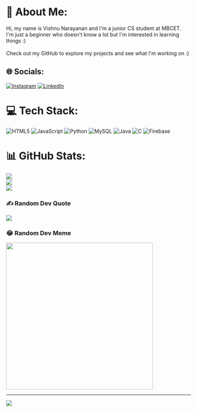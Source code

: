 # 💫 About Me:
Hi, my name is Vishnu Narayanan and I'm a junior CS student at MBCET.<br>I'm just a beginner who doesn't know a lot but I'm interested in learning things :) <br><br> Check out my GitHub to explore my projects and see what I'm working on :) 


## 🌐 Socials:
[![Instagram](https://img.shields.io/badge/Instagram-%23E4405F.svg?logo=Instagram&logoColor=white)](https://instagram.com/_._vxshnu_._) [![LinkedIn](https://img.shields.io/badge/LinkedIn-%230077B5.svg?logo=linkedin&logoColor=white)](https://linkedin.com/in/vishnu-narayanan-307432247) 

# 💻 Tech Stack:
![HTML5](https://img.shields.io/badge/html5-%23E34F26.svg?style=for-the-badge&logo=html5&logoColor=white) ![JavaScript](https://img.shields.io/badge/javascript-%23323330.svg?style=for-the-badge&logo=javascript&logoColor=%23F7DF1E) ![Python](https://img.shields.io/badge/python-3670A0?style=for-the-badge&logo=python&logoColor=ffdd54) ![MySQL](https://img.shields.io/badge/mysql-%2300000f.svg?style=for-the-badge&logo=mysql&logoColor=white) ![Java](https://img.shields.io/badge/java-%23ED8B00.svg?style=for-the-badge&logo=openjdk&logoColor=white) ![C](https://img.shields.io/badge/c-%2300599C.svg?style=for-the-badge&logo=c&logoColor=white) ![Firebase](https://img.shields.io/badge/Firebase-039BE5?style=for-the-badge&logo=Firebase&logoColor=white) 
# 📊 GitHub Stats:
![](https://github-readme-stats.vercel.app/api?username=vxshnu&theme=maroongold&hide_border=false&include_all_commits=true&count_private=false)<br/>
![](https://github-readme-streak-stats.herokuapp.com/?user=vxshnu&theme=maroongold&hide_border=false)<br/>
![](https://github-readme-stats.vercel.app/api/top-langs/?username=vxshnu&theme=maroongold&hide_border=false&include_all_commits=true&count_private=false&layout=compact)

### ✍️ Random Dev Quote
![](https://quotes-github-readme.vercel.app/api?type=horizontal&theme=radical)

### 😂 Random Dev Meme
<img src='https://randommeme-five.vercel.app/' style="height: 400px;"/>

---
[![](https://visitcount.itsvg.in/api?id=vxshnu&icon=5&color=4)](https://visitcount.itsvg.in)

<!-- Proudly created with GPRM ( https://gprm.itsvg.in ) -->
